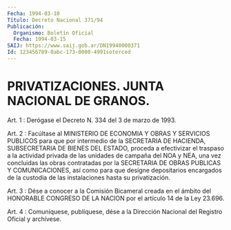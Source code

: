```yaml
---
Fecha: 1994-03-10
Título: Decreto Nacional 371/94
Publicación:
  Organismo: Boletín Oficial
  Fecha: 1994-03-15
SAIJ: https://www.saij.gob.ar/DN19940000371
Id: 123456789-0abc-173-0000-4991soterced
---
```

# PRIVATIZACIONES. JUNTA NACIONAL DE GRANOS.

<a id="1"></a>
Art.  1  :  Derógase el Decreto N. 334 del 3 de marzo de 1993.

<a id="2"></a>
Art.  2  :  Facúltase  al  MINISTERIO  DE  ECONOMIA  Y OBRAS Y SERVICIOS  PUBLICOS  para  que  por intermedio de la SECRETARIA  DE HACIENDA, SUBSECRETARIA DE BIENES DEL ESTADO, proceda a efectivizar el traspaso a la actividad  privada  de las unidades de campaña  del  NOA  y NEA, una vez concluidas las obras  contratadas por la SECRETARIA DE  OBRAS  PUBLICAS  Y  COMUNICACIONES,  así como para  que  designe  depositarios  encargados  de la custodia de las instalaciones hasta su privatización.

<a id="3"></a>
Art.  3  : Dése a conocer a la Comisión Bicameral creada en el ámbito del HONORABLE  CONGRESO  DE  LA NACION por el artículo 14 de la Ley 23.696.

<a id="4"></a>
Art. 4 : Comuníquese, publíquese, dése a la Dirección Nacional del Registro Oficial y archívese.